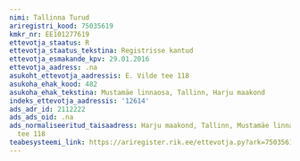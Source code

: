 ```yaml
---
nimi: Tallinna Turud
ariregistri_kood: 75035619
kmkr_nr: EE101277619
ettevotja_staatus: R
ettevotja_staatus_tekstina: Registrisse kantud
ettevotja_esmakande_kpv: 29.01.2016
ettevotja_aadress: .na
asukoht_ettevotja_aadressis: E. Vilde tee 118
asukoha_ehak_kood: 482
asukoha_ehak_tekstina: Mustamäe linnaosa, Tallinn, Harju maakond
indeks_ettevotja_aadressis: '12614'
ads_adr_id: 2112222
ads_ads_oid: .na
ads_normaliseeritud_taisaadress: Harju maakond, Tallinn, Mustamäe linnaosa, E. Vilde
  tee 118
teabesysteemi_link: https://ariregister.rik.ee/ettevotja.py?ark=75035619&ref=rekvisiidid
---
```

